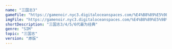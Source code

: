 ```yaml
---
name: "三国志3"
gameFile: "https://gamenoir.nyc3.digitaloceanspaces.com/%E4%B8%89%E5%9B%BD%E5%BF%973/san3.zip"
imgFile: "https://gamenoir.nyc3.digitaloceanspaces.com/%E4%B8%89%E5%9B%BD%E5%BF%973/original.webp"
shortDescription: "三国志3/4/5/6代最为经典"
genre: "SIM"
topic: "三国志"
version: "原版"
---
```

